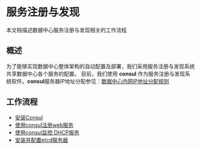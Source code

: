 # 服务注册与发现
本文档描述数据中心服务注册与发现相关的工作流程

## 概述
为了能够实现数据中心整体架构的自动配置及部署，我们采用服务注册与发现系统共享数据中心各个服务的配置。
目前，我们使用 **consul** 作为服务注册与发现系统软件。**consul**服务器IP地址分配参见：[数据中心内网IP地址分配规则](./../../../../kb/dc-private-ip.md)

## 工作流程

- [安装Consul](setup-consul.md)
- [使用consul注册web服务](register-web-service-in-consul.md)
- [使用consul监控 DHCP服务](setting-for-checking-dhcpd.md)
- [安装并配置etcd服务器](setup-etcd-server.md)